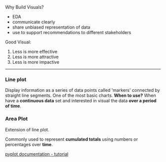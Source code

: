Why Build Visuals?

- EDA
- communicate clearly
- share unbiased representation of data
- use to support recommendations to different stakeholders

Good Visual: 

1. Less is more effective
2. Less is more attractive
3. Less is more impactive

---



### Line plot
Display information as a series of data points called 'markers' connected by straight line segments.
One of the most basic charts.
**When to use?**
When have a **continuous data** set and interested in visual the data **over a period of time**.



### Area Plot 

Extension of line plot. 

Commonly used to represent **cumulated totals** using numbers or percentages over **time**.









[pyplot documentation - tutorial](https://matplotlib.org/3.1.0/tutorials/introductory/pyplot.html)